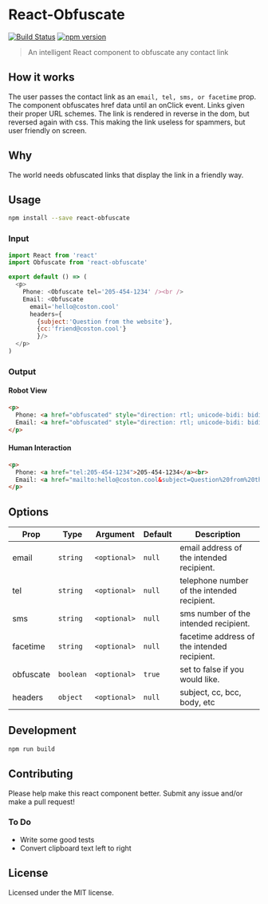 # React-Obfuscate 
[![Build Status](https://travis-ci.org/coston/react-obfuscate.png?branch=master)](https://travis-ci.org/coston/react-obfuscate)
[![npm version](https://img.shields.io/npm/v/react-obfuscate.svg?style=flat-square)](https://www.npmjs.com/package/react-obfuscate)

> An intelligent React component to obfuscate any contact link

## How it works
The user passes the contact link as an ```email, tel, sms, or facetime``` prop. The component obfuscates href data until an onClick event. Links given their proper URL schemes. The link is rendered in reverse in the dom, but reversed again with css. This making the link useless for spammers, but user friendly on screen.

## Why
The world needs obfuscated links that display the link in a friendly way.

## Usage
```bash
npm install --save react-obfuscate
```

### Input 
```javascript
import React from 'react'
import Obfuscate from 'react-obfuscate'

export default () => (
  <p>
    Phone: <Obfuscate tel='205-454-1234' /><br />
    Email: <Obfuscate 
      email='hello@coston.cool' 
      headers={
        {subject:'Question from the website'},
        {cc:'friend@coston.cool'}
        }/>
  </p>
)
```

### Output
#### Robot View
```html
<p>
  Phone: <a href="obfuscated" style="direction: rtl; unicode-bidi: bidi-override;">4321-454-502</a><br>
  Email: <a href="obfuscated" style="direction: rtl; unicode-bidi: bidi-override;">looc.notsoc@olleh</a>
</p>
```

#### Human Interaction
```html
<p>
  Phone: <a href="tel:205-454-1234">205-454-1234</a><br>
  Email: <a href="mailto:hello@coston.cool&subject=Question%20from%20the%20website&cc=friend@coston.cool">hello@coston.cool</a>
</p>
```

## Options

Prop      | Type      | Argument     | Default   | Description
----------|-----------|--------------|-----------|------------
email     | `string`  | `<optional>` | `null`    | email address of the intended recipient.
tel       | `string`  | `<optional>` | `null`    | telephone number of the intended recipient.
sms       | `string`  | `<optional>` | `null`    | sms number of the intended recipient.
facetime  | `string`  | `<optional>` | `null`    | facetime address of the intended recipient.
obfuscate | `boolean` | `<optional>` | `true`    | set to false if you would like.
headers   | `object`  | `<optional>` | `null`    | subject, cc, bcc, body, etc


## Development

```bash
npm run build
```


## Contributing
Please help make this react component better. Submit any issue and/or make a pull request!

### To Do
- Write some good tests
- Convert clipboard text left to right

## License
Licensed under the MIT license.